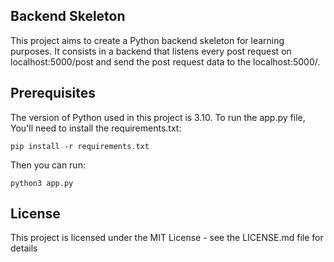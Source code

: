 ## Backend Skeleton

This project aims to create a Python backend skeleton for learning purposes. It consists in a backend that listens every post request on localhost:5000/post and send the post request data to the localhost:5000/.

## Prerequisites

The version of Python used in this project is 3.10.
To run the app.py file, You'll need to install the requirements.txt:

```
pip install -r requirements.txt
```

Then you can run:

```
python3 app.py
```

## License
This project is licensed under the MIT License - see the LICENSE.md file for details